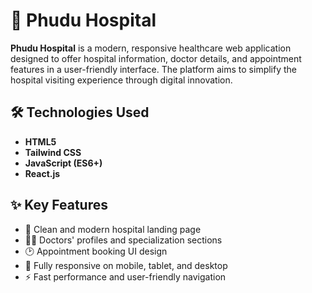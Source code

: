# 🏥 Phudu Hospital

**Phudu Hospital** is a modern, responsive healthcare web application designed to offer hospital information, doctor details, and appointment features in a user-friendly interface. The platform aims to simplify the hospital visiting experience through digital innovation.


## 🛠️ Technologies Used

- **HTML5**
- **Tailwind CSS**
- **JavaScript (ES6+)**
- **React.js**

## ✨ Key Features

- 🏥 Clean and modern hospital landing page
- 👨‍⚕️ Doctors' profiles and specialization sections
- 🕑 Appointment booking UI design
- 📱 Fully responsive on mobile, tablet, and desktop
- ⚡ Fast performance and user-friendly navigation

